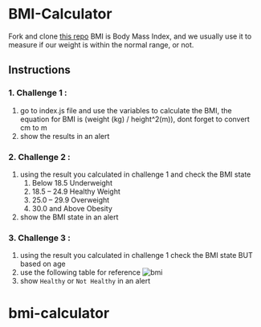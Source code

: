 # BMI-Calculator

Fork and clone [this repo](https://github.com/JoinCODED/TASK-dom-bmi-calculator)
BMI is Body Mass Index, and we usually use it to measure if our weight is within the normal range, or not.

## Instructions

### 1. Challenge 1 :

1. go to index.js file and use the variables to calculate the BMI, the equation for BMI is (weight (kg) / height^2(m)), dont forget to convert cm to m
2. show the results in an alert

### 2. Challenge 2 :

1. using the result you calculated in challenge 1 and check the BMI state
   1. Below 18.5 Underweight
   2. 18.5 – 24.9 Healthy Weight
   3. 25.0 – 29.9 Overweight
   4. 30.0 and Above Obesity
2. show the BMI state in an alert

### 3. Challenge 3 :

1. using the result you calculated in challenge 1 check the BMI state BUT based on age
2. use the following table for reference
   ![bmi](https://user-images.githubusercontent.com/84308096/152272549-5fad579a-641b-466a-85ce-dca61eb7cb41.png)
3. show `Healthy` or `Not Healthy` in an alert
# bmi-calculator
